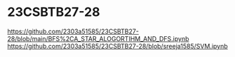 # 23CSBTB27-28
https://github.com/2303a51585/23CSBTB27-28/blob/main/BFS%2CA_STAR_ALOGORTIHM_AND_DFS.ipynb
https://github.com/2303a51585/23CSBTB27-28/blob/sreeja1585/SVM.ipynb
